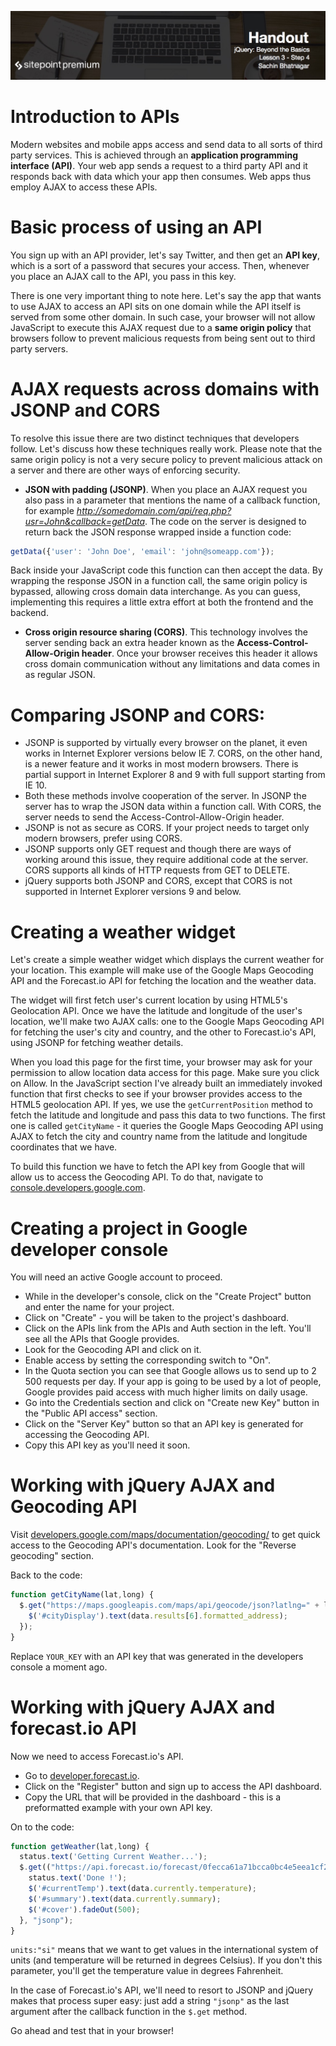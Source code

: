 ![](jQuery_Beyond_the_Basics_handouts/headers/Sachin_Lesson_3.4.jpg)
# Introduction to APIs

Modern websites and mobile apps access and send data to all sorts of third party services. This is achieved through an **application programming interface (API)**. Your web app sends a request to a third party API and it responds back with data which your app then consumes. Web apps thus employ AJAX to access these APIs.

# Basic process of using an API

You sign up with an API provider, let's say Twitter, and then get an **API key**, which is a sort of a password that secures your access. Then, whenever you place an AJAX call to the API, you pass in this key.

There is one very important thing to note here. Let's say the app that wants to use AJAX to access an API sits on one domain while the API itself is served from some other domain. In such case, your browser will not allow JavaScript to execute this AJAX request due to a **same origin policy** that browsers follow to prevent malicious requests from being sent out to third party servers.

# AJAX requests across domains with JSONP and CORS

To resolve this issue there are two distinct techniques that developers follow. Let's discuss how these techniques really work. Please note that the same origin policy is not a very secure policy to prevent malicious attack on a server and there are other ways of enforcing security.

* **JSON with padding (JSONP)**. When you place an AJAX request you also pass in a parameter that mentions the name of a callback function, for example *http://somedomain.com/api/req.php?usr=John&callback=getData*. The code on the server is designed to return back the JSON response wrapped inside a function code:

```js
getData({'user': 'John Doe', 'email': 'john@someapp.com'});
```

Back inside your JavaScript code this function can then accept the data. By wrapping the response JSON in a function call, the same origin policy is bypassed, allowing cross domain data interchange. As you can guess, implementing this requires a little extra effort at both the frontend and the backend.
* **Cross origin resource sharing (CORS)**. This technology involves the server sending back an extra header known as the **Access-Control-Allow-Origin header**. Once your browser receives this header it allows cross domain communication without any limitations and data comes in as regular JSON.

# Comparing JSONP and CORS:

* JSONP is supported by virtually every browser on the planet, it even works in Internet Explorer versions below IE 7. CORS, on the other hand, is a newer feature and it works in most modern browsers. There is partial support in Internet Explorer 8 and 9 with full support starting from IE 10.
* Both these methods involve cooperation of the server. In JSONP the server has to wrap the JSON data within a function call. With CORS, the server needs to send the Access-Control-Allow-Origin header.
* JSONP is not as secure as CORS. If your project needs to target only modern browsers, prefer using CORS.
* JSONP supports only GET request and though there are ways of working around this issue, they require additional code at the server. CORS supports all kinds of HTTP requests from GET to DELETE.
* jQuery supports both JSONP and CORS, except that CORS is not supported in Internet Explorer versions 9 and below.

# Creating a weather widget

Let's create a simple weather widget which displays the current weather for your location. This example will make use of the Google Maps Geocoding API and the Forecast.io API for fetching the location and the weather data.

The widget will first fetch user's current location by using HTML5's Geolocation API. Once we have the latitude and longitude of the user's location, we'll make two AJAX calls: one to the Google Maps Geocoding API for fetching the user's city and country, and the other to Forecast.io's API, using JSONP for fetching weather details.

When you load this page for the first time, your browser may ask for your permission to allow location data access for this page. Make sure you click on Allow. In the JavaScript section I've already built an immediately invoked function that first checks to see if your browser provides access to the HTML5 geolocation API. If yes, we use the `getCurrentPosition` method to fetch the latitude and longitude and pass this data to two functions. The first one is called `getCityName` - it  queries the Google Maps Geocoding API using AJAX to fetch the city and country name from the latitude and longitude coordinates that we have.

To build this function we have to fetch the API key from Google that will allow us to access the Geocoding API. To do that, navigate to [console.developers.google.com](http://console.developers.google.com).

# Creating a project in Google developer console

You will need an active Google account to proceed.

* While in the developer's console, click on the "Create Project" button and enter the name for your project.
* Click on "Create" - you will be taken to the project's dashboard.
* Click on the APIs link from the APIs and Auth section in the left. You'll see all the APIs that Google provides.
* Look for the Geocoding API and click on it.
* Enable access by setting the corresponding switch to "On".
* In the Quota section you can see that Google allows us to send up to 2 500 requests per day. If your app is going to be used by a lot of people, Google provides paid access with much higher limits on daily usage.
* Go into the Credentials section and click on "Create new Key" button in the "Public API access" section.
* Click on the "Server Key" button so that an API key is generated for accessing the Geocoding API.
* Copy this API key as you'll need it soon.

# Working with jQuery AJAX and Geocoding API

Visit [developers.google.com/maps/documentation/geocoding/](http://developers.google.com/maps/documentation/geocoding/) to get quick access to the Geocoding API's documentation. Look for the "Reverse geocoding" section.

Back to the code:

```js
function getCityName(lat,long) {
  $.get("https://maps.googleapis.com/maps/api/geocode/json?latlng=" + lat + "," + long + "&key=YOUR_KEY", function(data) {
    $('#cityDisplay').text(data.results[6].formatted_address);
  });
}
```

Replace `YOUR_KEY` with an API key that was generated in the developers console a moment ago.

# Working with jQuery AJAX and forecast.io API

Now we need to access Forecast.io's API.

* Go to [developer.forecast.io](developer.forecast.io).
* Click on the "Register" button and sign up to access the API dashboard.
* Copy the URL that will be provided in the dashboard - this is a preformatted example with your own API key.

On to the code:

```js
function getWeather(lat,long) {
  status.text('Getting Current Weather...');
  $.get(("https://api.forecast.io/forecast/0fecca61a71bcca0bc4e5eea1cf2e002/" + lat + "," + long), {units:"si"}, function(data) {
    status.text('Done !');
    $('#currentTemp').text(data.currently.temperature);
    $('#summary').text(data.currently.summary);
    $('#cover').fadeOut(500);
  }, "jsonp");
}
```

`units:"si"` means that we want to get values in the international system of units (and temperature will be returned in degrees Celsius). If you don't this parameter, you'll get the temperature value in degrees Fahrenheit.

In the case of Forecast.io's API, we'll need to resort to JSONP and jQuery makes that process super easy: just add a string `"jsonp"` as the last argument after the callback function in the `$.get` method.

Go ahead and test that in your browser!